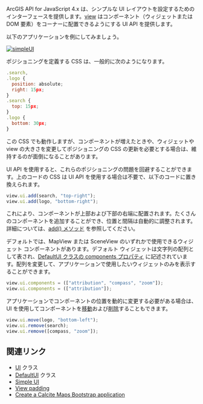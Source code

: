 ArcGIS API for JavaScript 4.x は、シンプルな UI レイアウトを設定するためのインターフェースを提供します。<a href="https://developers.arcgis.com/javascript/latest/api-reference/esri-views-View.html#ui" target="_blank">view</a> はコンポーネント（ウィジェットまたは DOM 要素）をコーナーに配置できるようにする UI API を提供します。

以下のアプリケーションを例にしてみましょう。

[![simpleUI](https://s3-ap-northeast-1.amazonaws.com/apps.esrij.com/arcgis-dev/guide/img/js_devguid/simple-ui.png)](https://developers.arcgis.com/javascript/latest/sample-code/simple-ui/)

ポジショニングを定義する CSS は、一般的に次のようになります。

```js
.search,
.logo {
  position: absolute;
  right: 15px;
}
.search {
  top: 15px;
}
.logo {
  bottom: 30px;
}
```

この CSS でも動作しますが、コンポーネントが増えたときや、ウィジェットや view の大きさを変更してポジショニングの CSS の更新を必要とする場合は、維持するのが面倒になることがあります。

UI API を使用すると、これらのポジショニングの問題を回避することができます。上のコードの CSS は UI API を使用する場合は不要で、以下のコードに置き換えられます。

```js
view.ui.add(search, "top-right");
view.ui.add(logo, "bottom-right");
```

これにより、コンポーネントが上部および下部の右端に配置されます。たくさんのコンポーネントを追加することができ、位置と間隔は自動的に調整されます。詳細については、<a href="https://developers.arcgis.com/javascript/latest/api-reference/esri-views-ui-UI.html#add" target="_blank">add() メソッド</a> を参照してください。

デフォルトでは、MapView または SceneView のいずれかで使用できるウィジェット コンポーネントがあります。デフォルト ウィジェットは文字列の配列として表され、<a href="https://developers.arcgis.com/javascript/latest/api-reference/esri-views-ui-DefaultUI.html#components" target="_blank">DefaultUI クラスの components プロパティ</a> に記述されています。配列を変更して、アプリケーションで使用したいウィジェットのみを表示することができます。

```js
view.ui.components = (["attribution", "compass", "zoom"]);
view.ui.components = (["attribution"]);
```

アプリケーションでコンポーネントの位置を動的に変更する必要がある場合は、UI を使用してコンポーネントを<a href="https://developers.arcgis.com/javascript/latest/api-reference/esri-views-ui-UI.html#move" target="_blank">移動</a>および<a href="https://developers.arcgis.com/javascript/latest/api-reference/esri-views-ui-UI.html#remove" target="_blank">削除</a>することもできます。

```js
view.ui.move(logo, "bottom-left");
view.ui.remove(search);
view.ui.remove([compass, "zoom"]);
```

## 関連リンク

- <a href="https://developers.arcgis.com/javascript/latest/api-reference/esri-views-ui-UI.html" target="_blank">UI</a> クラス
- <a href="https://developers.arcgis.com/javascript/latest/api-reference/esri-views-ui-DefaultUI.html" target="_blank">DefaultUI</a> クラス
- <a href="https://developers.arcgis.com/javascript/latest/sample-code/simple-ui/" target="_blank">Simple UI</a>
- <a href="https://developers.arcgis.com/javascript/latest/sample-code/view-padding/" target="_blank">View padding</a>
- <a href="https://developers.arcgis.com/javascript/latest/sample-code/frameworks-bootstrap/" target="_blank">Create a Calcite Maps Bootstrap application</a>
